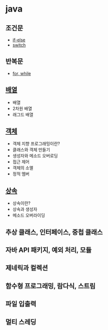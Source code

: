 # java

## 조건문
- [if-else](src/conditional/ifelse/README.md)
- [switch](src/conditional/switch/README.md)

## 반복문
- [for, while](src/loop/README.md)

## [배열](src/array/README.md)
- 배열
- 2차원 배열
- 래그드 배열

## [객체](src/object/README.md)
- 객체 지향 프로그래밍이란?
- 클래스와 객체 만들기
- 생성자와 메소드 오버로딩
- 접근 제어
- 객체의 소멸
- 정적 멤버

## [상속](src/inheritance/README.md)
- 상속이란?
- 상속과 생성자
- 메소드 오버라이딩

## 추상 클래스, 인터페이스, 중첩 클래스

## 자바 API 패키지, 예외 처리, 모듈

## 제네릭과 컬렉션

## 함수형 프로그래밍, 람다식, 스트림

## 파일 입출력

## 멀티 스레딩